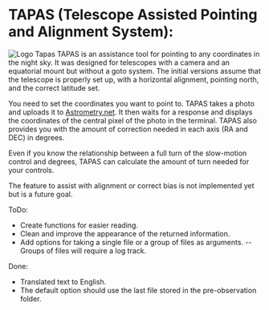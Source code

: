 # TAPAS (Telescope Assisted Pointing and Alignment System):
![Logo Tapas](https://raw.githubusercontent.com/RubenFS777/TAPAS/main/Logo%20Tapas.png)
TAPAS is an assistance tool for pointing to any coordinates in the night sky. It was designed for telescopes with a camera and an equatorial mount but without a goto system. The initial versions assume that the telescope is properly set up, with a horizontal alignment, pointing north, and the correct latitude set.

You need to set the coordinates you want to point to. TAPAS takes a photo and uploads it to [Astrometry.net](http://nova.astrometry.net). It then waits for a response and displays the coordinates of the central pixel of the photo in the terminal. TAPAS also provides you with the amount of correction needed in each axis (RA and DEC) in degrees.

Even if you know the relationship between a full turn of the slow-motion control and degrees, TAPAS can calculate the amount of turn needed for your controls.

The feature to assist with alignment or correct bias is not implemented yet but is a future goal.

ToDo:

- Create functions for easier reading.
- Clean and improve the appearance of the returned information.
- Add options for taking a single file or a group of files as arguments.
  -- Groups of files will require a log track.

Done:

- Translated text to English.
- The default option should use the last file stored in the pre-observation folder.
